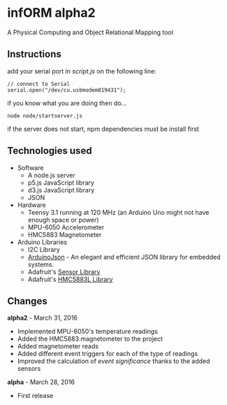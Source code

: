 # infORM alpha2
A Physical Computing and Object Relational Mapping tool

## Instructions

add your serial port in *script.js* on the following line:
```
// connect to Serial
serial.open("/dev/cu.usbmodem819431");
```

if you know what you are doing then do...
```
node node/startserver.js
```

if the server does not start, npm dependencies must be install first


## Technologies used
* Software
  * A node.js server
  * p5.js JavaScript library
  * d3.js JavaScript library
  * JSON
* Hardware
  * Teensy 3.1 running at 120 MHz (an Arduino Uno might not have enough space or power)
  * MPU-6050 Accelerometer
  * HMC5883 Magnetometer
* Arduino Libraries
  * I2C Library
  * [ArduinoJson](https://github.com/bblanchon/ArduinoJson) - An elegant and efficient JSON library for embedded systems.
   * Adafruit's [Sensor Library](https://github.com/adafruit/Adafruit_Sensor)
  * Adafruit's [HMC5883L Library](https://github.com/adafruit/Adafruit_HMC5883_Unified)

## Changes
**alpha2** - March 31, 2016
* Implemented MPU-6050's temperature readings
* Added the HMC5883 magnetometer to the project
* Added magnetometer reads
* Added different event triggers for each of the type of readings
* Improved the calculation of *event significance* thanks to the added sensors

**alpha** - March 28, 2016
* First release

